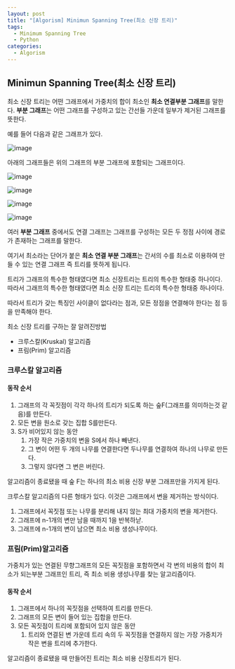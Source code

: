 ```yaml
---
layout: post
title: "[Algorism] Minimun Spanning Tree(최소 신장 트리)"
tags: 
  - Minimum Spanning Tree
  - Python
categories:
  - Algorism
---
```



## Minimun Spanning Tree(최소 신장 트리)

최소 신장 트리는 어떤 그래프에서 가중치의 합이 최소인 **최소 연결부분 그래프**를 말한다. **부분 그래프**는 어떤 그래프를 구성하고 있는 간선들 가운데 일부가 제거된 그래프를 뜻한다.


예를 들어 다음과 같은 그래프가 있다.


![image](https://user-images.githubusercontent.com/51642448/131949023-58ac8f50-fa63-4229-b565-8553b4beb0b7.png)

아래의 그래프들은 위의 그래프의 부분 그래프에 포함되는 그래프이다.


![image](https://user-images.githubusercontent.com/51642448/131949088-95dcad8b-b509-4285-a37d-d1fe4e38dfd2.png)


![image](https://user-images.githubusercontent.com/51642448/131949112-5a3cfa82-c2b6-4558-82de-41ee9299e5f3.png)



![image](https://user-images.githubusercontent.com/51642448/131949134-ebd115ab-7b93-45a4-a9ad-61117950c540.png)


![image](https://user-images.githubusercontent.com/51642448/131949163-54dc3767-163a-4945-86f4-6cdaf95bac3d.png)



여러 **부분 그래프** 중에서도 연결 그래프는 그래프를 구성하는 모든 두 정점 사이에 경로가 존재하는 그래프를 말한다.

여기서 최소라는 단어가 붙은 **최소 연결 부분 그래프**는 간서의 수를 최소로 이용하여 만들 수 있는 연결 그래프 즉 트리를 뜻하게 됩니다. 

트리가 그래프의 특수한 형태였다면 최소 신장트리는 트리의 특수한 형태중 하나이다. 따라서 그래프의 특수한 형태였다면 최소 신장 트리는 트리의 특수한 형태중 하나이다.

따라서 트리가 갖는 특징인 사이클이 없다라는 점과, 모든 정점을 연결해야 한다는 점 등을 만족해야 한다.


최소 신장 트리를 구하는 잘 알려진방법
- 크루스칼(Kruskal) 알고리즘
- 프림(Prim) 알고리즘



### 크루스칼 알고리즘



#### 동작 순서

1. 그래프의 각 꼭짓점이 각각 하나의 트리가 되도록 하는 숲F(그래프를 의미하는것 같음)를 만든다. 
2. 모든 변을 원소로 갖는 집합 S를만든다.
3. S가 비어있지 않는 동안
   1. 가장 작은 가중치의 변을 S에서 하나 빼낸다.
   2. 그 변이 어떤 두 개의 나무를 연결한다면 두나무를 연결하여 하나의 나무로 만든다.
   3. 그렇지 않다면 그 변은 버린다.



알고리즘이 종료됐을 때 숲 F는 하나의 최소 비용 신장 부분 그래프만을 가지게 된다. 

크루스칼 알고리즘의 다른 형태가 있다. 이것은 그래프에서 변을 제거하는 방식이다.

1. 그래프에서 꼭짓점 또는 나무를 분리해 내지 않는 최대 가중치의 변을 제거한다.
2. 그래프에 n-1개의 변만 남을 때까지 1을 반복하낟.
3. 그래프에 n-1개의 변이 남으면 최소 비용 생성나무이다.



### 프림(Prim)알고리즘

가중치가 있는 연결된 무향그래프의 모든 꼭짓점을 포함하면서 각 변의 비용의 합이 최소가 되는부분 그래프인 트리, 즉 최소 비용 생성나무를 찾는 알고리즘이다. 



#### 동작 순서

1. 그래프에서 하나의 꼭짓점을 선택하여 트리를 만든다.
2. 그래프의 모든 변이 들어 있는 집합을 만든다.
3. 모든 꼭짓점이 트리에 포함되어 있지 않은 동안
   1. 트리와 연결된 변 가운데 트리 속의 두 꼭짓점을 연결하지 않는 가장 가중치가 작은 변을 트리에 추가한다. 

알고리즘이 종료됐을 때 만들어진 트리는 최소 비용 신장트리가 된다.